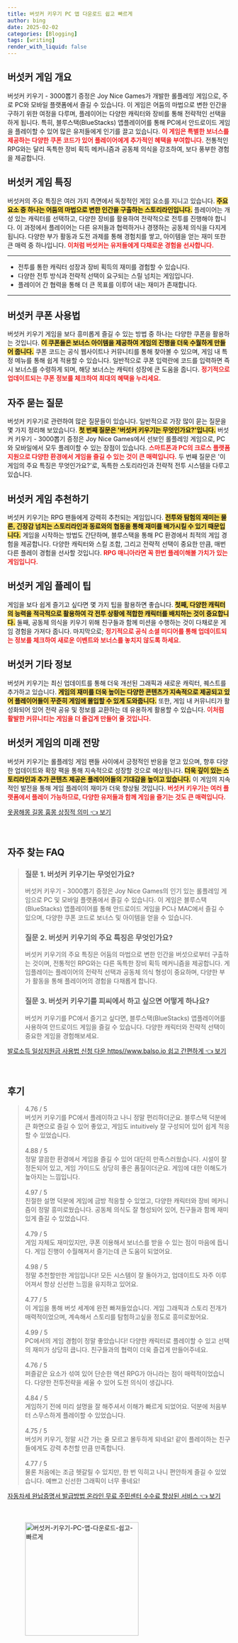 ```yaml
---
title: 버섯커 키우기 PC 앱 다운로드 쉽고 빠르게
author: bing
date: 2025-02-02
categories: [Blogging]
tags: [writing]
render_with_liquid: false
---
```



<h2 id='버섯커_게임_개요'>버섯커 게임 개요</h2>

<p>버섯커 키우기 - 3000뽑기 증정은 Joy Nice Games가 개발한 롤플레잉 게임으로, 주로 PC와 모바일 플랫폼에서 즐길 수 있습니다. 이 게임은 어둠의 마법으로 변한 인간을 구하기 위한 여정을 다루며, 플레이어는 다양한 캐릭터와 장비를 통해 전략적인 선택을 하게 됩니다. 특히, 블루스택(BlueStacks) 앱플레이어를 통해 PC에서 안드로이드 게임을 플레이할 수 있어 많은 유저들에게 인기를 끌고 있습니다. <b><span style="color: #ee2323;">이 게임은 특별한 보너스를 제공하는 다양한 쿠폰 코드가 있어 플레이어에게 추가적인 혜택을 부여합니다.</span></b> 전통적인 RPG와는 달리 독특한 장비 획득 메커니즘과 공동체 의식을 강조하여, 보다 풍부한 경험을 제공합니다.</p>

<h2 id='버섯커_게임_특징'>버섯커 게임 특징</h2>

<p>버섯커의 주요 특징은 여러 가지 측면에서 독창적인 게임 요소를 지니고 있습니다. <b><span style="background-color: #ffe066;">주요 요소 중 하나는 어둠의 마법으로 변한 인간을 구출하는 스토리라인입니다.</span></b> 플레이어는 개성 있는 캐릭터를 선택하고, 다양한 장비를 활용하여 전략적으로 전투를 진행해야 합니다. 이 과정에서 플레이어는 다른 유저들과 협력하거나 경쟁하는 공동체 의식을 다지게 됩니다. 다양한 부가 활동과 도전 과제를 통해 경험치를 쌓고, 아이템을 얻는 재미 또한 큰 매력 중 하나입니다. <b><span style="color: #ee2323;">이처럼 버섯커는 유저들에게 다채로운 경험을 선사합니다.</span></b></p>

<hr />

<ul>
    <li>전투를 통한 캐릭터 성장과 장비 획득의 재미를 경험할 수 있습니다.</li>
    <li>다양한 전투 방식과 전략적 선택이 요구되는 스릴 넘치는 게임입니다.</li>
    <li>플레이어 간 협력을 통해 더 큰 목표를 이루어 내는 재미가 존재합니다.</li>
</ul>

<hr />

<h2 id='버섯커_쿠폰_사용법'>버섯커 쿠폰 사용법</h2>

<p>버섯커 키우기 게임을 보다 흥미롭게 즐길 수 있는 방법 중 하나는 다양한 쿠폰을 활용하는 것입니다. <b><span style="background-color: #ffe066;">이 쿠폰들은 보너스 아이템을 제공하여 게임의 진행을 더욱 수월하게 만들어 줍니다.</span></b> 쿠폰 코드는 공식 웹사이트나 커뮤니티를 통해 찾아볼 수 있으며, 게임 내 특정 메뉴를 통해 쉽게 적용할 수 있습니다. 일반적으로 쿠폰 입력란에 코드를 입력하면 즉시 보너스를 수령하게 되며, 해당 보너스는 캐릭터 성장에 큰 도움을 줍니다. <b><span style="color: #ee2323;">정기적으로 업데이트되는 쿠폰 정보를 체크하여 최대의 혜택을 누리세요.</span></b></p>

<h2 id='자주_묻는_질문'>자주 묻는 질문</h2>

<p>버섯커 키우기로 관련하여 많은 질문들이 있습니다. 일반적으로 가장 많이 묻는 질문을 몇 가지 정리해 보았습니다. <b><span style="background-color: #ffe066;">첫 번째 질문은 '버섯커 키우기는 무엇인가요?'입니다.</span></b> 버섯커 키우기 - 3000뽑기 증정은 Joy Nice Games에서 선보인 롤플레잉 게임으로, PC와 모바일에서 모두 플레이할 수 있는 장점이 있습니다. <b><span style="color: #ee2323;">스마트폰과 PC의 크로스 플랫폼 지원으로 다양한 환경에서 게임을 즐길 수 있는 것이 큰 매력입니다.</span></b> 두 번째 질문은 '이 게임의 주요 특징은 무엇인가요?'로, 독특한 스토리라인과 전략적 전투 시스템을 다루고 있습니다.</p>

<h2 id='버섯커_게임_추천_하기'>버섯커 게임 추천하기</h2>

<p>버섯커 키우기는 RPG 팬들에게 강력히 추천되는 게임입니다. <b><span style="background-color: #ffe066;">전투와 탐험의 재미는 물론, 긴장감 넘치는 스토리라인과 동료와의 협동을 통해 재미를 배가시킬 수 있기 때문입니다.</span></b> 게임을 시작하는 방법도 간단하며, 블루스택을 통해 PC 환경에서 최적의 게임 경험을 제공합니다. 다양한 캐릭터와 스킬 조합, 그리고 전략적 선택이 중요한 만큼, 매번 다른 플레이 경험을 선사할 것입니다. <b><span style="color: #ee2323;">RPG 매니아라면 꼭 한번 플레이해볼 가치가 있는 게임입니다.</span></b></p>

<h2 id='버섯커_게임_플레이_팁'>버섯커 게임 플레이 팁</h2>

<p>게임을 보다 쉽게 즐기고 싶다면 몇 가지 팁을 활용하면 좋습니다. <b><span style="background-color: #ffe066;">첫째, 다양한 캐릭터의 능력을 적극적으로 활용하여 각 전투 상황에 적합한 캐릭터를 배치하는 것이 중요합니다.</span></b> 둘째, 공동체 의식을 키우기 위해 친구들과 함께 미션을 수행하는 것이 다채로운 게임 경험을 가져다 줍니다. 마지막으로; <b><span style="color: #ee2323;">정기적으로 공식 소셜 미디어를 통해 업데이트되는 정보를 체크하여 새로운 이벤트와 보너스를 놓치지 않도록 하세요.</span></b></p>

<h2 id='버섯커_기타_정보'>버섯커 기타 정보</h2>

<p>버섯커 키우기는 최신 업데이트를 통해 더욱 개선된 그래픽과 새로운 캐릭터, 퀘스트를 추가하고 있습니다. <b><span style="background-color: #ffe066;">게임의 재미를 더욱 높이는 다양한 콘텐츠가 지속적으로 제공되고 있어 플레이어들이 꾸준히 게임에 몰입할 수 있게 도와줍니다.</span></b> 또한, 게임 내 커뮤니티가 활성화되어 있어 전략 공유 및 정보를 교환하는 데 유용하게 활용할 수 있습니다. <b><span style="color: #ee2323;">이처럼 활발한 커뮤니티는 게임을 더 즐겁게 만들어 줄 것입니다.</span></b></p>

<h2 id='버섯커_미래_전망'>버섯커 게임의 미래 전망</h2>

<p>버섯커 키우기는 롤플레잉 게임 팬들 사이에서 긍정적인 반응을 얻고 있으며, 향후 다양한 업데이트와 확장 팩을 통해 지속적으로 성장할 것으로 예상됩니다. <b><span style="background-color: #ffe066;">더욱 깊이 있는 스토리라인과 추가 콘텐츠 제공은 플레이어들의 기대감을 높이고 있습니다.</span></b> 이 게임의 지속적인 발전을 통해 게임 플레이의 재미가 더욱 향상될 것입니다. <b><span style="color: #ee2323;">버섯커 키우기는 여러 플랫폼에서 플레이 가능하므로, 다양한 유저들과 함께 게임을 즐기는 것도 큰 매력입니다.</span></b></p>


<p><a class="click-button" title="옷꿈해몽 길몽 흉몽 상징적 의미" href="https://aptwhite.github.io/posts/%EC%98%B7%EA%BF%88%ED%95%B4%EB%AA%BD-%EA%B8%B8%EB%AA%BD-%ED%9D%89%EB%AA%BD-%EC%83%81%EC%A7%95%EC%A0%81-%EC%9D%98%EB%AF%B8/" rel="dofollow">옷꿈해몽 길몽 흉몽 상징적 의미 👈 보기</a></p><br>
<h2 id='자주_찾는_FAQ'>자주 찾는 FAQ</h2>
<div itemscope="" itemtype="https://schema.org/FAQPage"> 
<blockquote> 
<div itemscope="" itemprop="mainEntity" itemtype="https://schema.org/Question"> 
<h3 itemprop="name">질문 1. 버섯커 키우기는 무엇인가요?</h3> 
<div itemscope="" itemprop="acceptedAnswer" itemtype="https://schema.org/Answer"> 
<span itemprop="text"> 
<p>버섯커 키우기 - 3000뽑기 증정은 Joy Nice Games의 인기 있는 롤플레잉 게임으로 PC 및 모바일 플랫폼에서 즐길 수 있습니다. 이 게임은 블루스택(BlueStacks) 앱플레이어를 통해 안드로이드 게임을 PC나 MAC에서 즐길 수 있으며, 다양한 쿠폰 코드로 보너스 및 아이템을 얻을 수 있습니다.</p> 
</span> 
</div> 
</div> 

<div itemscope="" itemprop="mainEntity" itemtype="https://schema.org/Question"> 
<h3 itemprop="name">질문 2. 버섯커 키우기의 주요 특징은 무엇인가요?</h3> 
<div itemscope="" itemprop="acceptedAnswer" itemtype="https://schema.org/Answer"> 
<span itemprop="text"> 
<p>버섯커 키우기의 주요 특징은 어둠의 마법으로 변한 인간을 버섯으로부터 구출하는 것이며, 전통적인 RPG와는 다른 독특한 장비 획득 메커니즘을 제공합니다. 게임플레이는 플레이어의 전략적 선택과 공동체 의식 형성이 중요하며, 다양한 부가 활동을 통해 플레이어의 경험을 다채롭게 합니다.</p> 
</span> 
</div> 
</div> 

<div itemscope="" itemprop="mainEntity" itemtype="https://schema.org/Question"> 
<h3 itemprop="name">질문 3. 버섯커 키우기를 피씨에서 하고 싶으면 어떻게 하나요?</h3> 
<div itemscope="" itemprop="acceptedAnswer" itemtype="https://schema.org/Answer"> 
<span itemprop="text"> 
<p>버섯커 키우기를 PC에서 즐기고 싶다면, 블루스택(BlueStacks) 앱플레이어를 사용하여 안드로이드 게임을 즐길 수 있습니다. 다양한 캐릭터와 전략적 선택이 중요한 게임을 경험해보세요.</p> 
</span> 
</div> 
</div> 
</blockquote> 
</div>
<p><a class="click-button" title="발로소득 일상지원금 사용법 신청 다운 https//www.balso.io 쉽고 간편하게" href="https://aptwhite.github.io/posts/%EB%B0%9C%EB%A1%9C%EC%86%8C%EB%93%9D-%EC%9D%BC%EC%83%81%EC%A7%80%EC%9B%90%EA%B8%88-%EC%82%AC%EC%9A%A9%EB%B2%95-%EC%8B%A0%EC%B2%AD-%EB%8B%A4%EC%9A%B4-httpswww.balso.io-%EC%89%BD%EA%B3%A0-%EA%B0%84%ED%8E%B8%ED%95%98%EA%B2%8C/" rel="dofollow">발로소득 일상지원금 사용법 신청 다운 https//www.balso.io 쉽고 간편하게 👈 보기</a></p><br>
<h2 id='후기'>후기</h2>
<div itemscope itemtype="https://schema.org/Product">
  <blockquote>
  <div itemprop="review" itemscope itemtype="https://schema.org/Review">
      <div itemprop="reviewRating" itemscope itemtype="https://schema.org/Rating"> <span itemprop="ratingValue">4.76</span> / <span itemprop="bestRating">5</span> </div>
      <span itemprop="reviewBody">버섯커 키우기를 PC에서 플레이하고 나니 정말 편리하더군요. 블루스택 덕분에 큰 화면으로 즐길 수 있어 좋았고, 게임도 intuitively 잘 구성되어 있어 쉽게 적응할 수 있었습니다. </span>
  </div>
  <br>
  <div itemprop="review" itemscope itemtype="https://schema.org/Review">
      <div itemprop="reviewRating" itemscope itemtype="https://schema.org/Rating"> <span itemprop="ratingValue">4.88</span> / <span itemprop="bestRating">5</span> </div>
      <span itemprop="reviewBody">정말 깔끔한 환경에서 게임을 즐길 수 있어 대단히 만족스러웠습니다. 시설이 잘 정돈되어 있고, 게임 가이드도 상당히 좋은 품질이더군요. 게임에 대한 이해도가 높아지는 느낌입니다.</span>
  </div>
  <br>
  <div itemprop="review" itemscope itemtype="https://schema.org/Review">
      <div itemprop="reviewRating" itemscope itemtype="https://schema.org/Rating"> <span itemprop="ratingValue">4.97</span> / <span itemprop="bestRating">5</span> </div>
      <span itemprop="reviewBody">친절한 설명 덕분에 게임에 금방 적응할 수 있었고, 다양한 캐릭터와 장비 메커니즘이 정말 흥미로웠습니다. 공동체 의식도 잘 형성되어 있어, 친구들과 함께 재미있게 즐길 수 있었습니다.</span>
  </div>
  <br>
  <div itemprop="review" itemscope itemtype="https://schema.org/Review">
      <div itemprop="reviewRating" itemscope itemtype="https://schema.org/Rating"> <span itemprop="ratingValue">4.79</span> / <span itemprop="bestRating">5</span> </div>
      <span itemprop="reviewBody">게임 자체도 재미있지만, 쿠폰 이용해서 보너스를 받을 수 있는 점이 마음에 듭니다. 게임 진행이 수월해져서 즐기는데 큰 도움이 되었어요. </span>
  </div>
  <br>
  <div itemprop="review" itemscope itemtype="https://schema.org/Review">
      <div itemprop="reviewRating" itemscope itemtype="https://schema.org/Rating"> <span itemprop="ratingValue">4.98</span> / <span itemprop="bestRating">5</span> </div>
      <span itemprop="reviewBody">정말 추천할만한 게임입니다! 모든 시스템이 잘 돌아가고, 업데이트도 자주 이루어져서 항상 신선한 느낌을 유지하고 있어요.</span>
  </div>
  <br>
  <div itemprop="review" itemscope itemtype="https://schema.org/Review">
      <div itemprop="reviewRating" itemscope itemtype="https://schema.org/Rating"> <span itemprop="ratingValue">4.77</span> / <span itemprop="bestRating">5</span> </div>
      <span itemprop="reviewBody">이 게임을 통해 버섯 세계에 완전 빠져들었습니다. 게임 그래픽과 스토리 전개가 매력적이었으며, 계속해서 스토리를 탐험하고싶을 정도로 흥미로웠어요.</span>
  </div>
  <br>
  <div itemprop="review" itemscope itemtype="https://schema.org/Review">
      <div itemprop="reviewRating" itemscope itemtype="https://schema.org/Rating"> <span itemprop="ratingValue">4.99</span> / <span itemprop="bestRating">5</span> </div>
      <span itemprop="reviewBody">PC에서의 게임 경험이 정말 좋았습니다! 다양한 캐릭터로 플레이할 수 있고 선택의 재미가 상당히 큽니다. 친구들과의 협력이 더욱 즐겁게 만들어주네요.</span>
  </div>
  <br>
  <div itemprop="review" itemscope itemtype="https://schema.org/Review">
      <div itemprop="reviewRating" itemscope itemtype="https://schema.org/Rating"> <span itemprop="ratingValue">4.76</span> / <span itemprop="bestRating">5</span> </div>
      <span itemprop="reviewBody">퍼즐같은 요소가 섞여 있어 단순한 액션 RPG가 아니라는 점이 매력적이었습니다. 다양한 전투전략을 세울 수 있어 도전 의식이 생깁니다.</span>
  </div>
  <br>
  <div itemprop="review" itemscope itemtype="https://schema.org/Review">
      <div itemprop="reviewRating" itemscope itemtype="https://schema.org/Rating"> <span itemprop="ratingValue">4.84</span> / <span itemprop="bestRating">5</span> </div>
      <span itemprop="reviewBody">게임하기 전에 미리 설명을 잘 해주셔서 이해가 빠르게 되었어요. 덕분에 처음부터 스무스하게 플레이할 수 있었습니다. </span>
  </div>
  <br>
  <div itemprop="review" itemscope itemtype="https://schema.org/Review">
      <div itemprop="reviewRating" itemscope itemtype="https://schema.org/Rating"> <span itemprop="ratingValue">4.75</span> / <span itemprop="bestRating">5</span> </div>
      <span itemprop="reviewBody">버섯커 키우기, 정말 시간 가는 줄 모르고 몰두하게 되네요! 같이 플레이하는 친구들에게도 강력 추천할 만큼 만족합니다.</span>
  </div>
  <br>
  <div itemprop="review" itemscope itemtype="https://schema.org/Review">
      <div itemprop="reviewRating" itemscope itemtype="https://schema.org/Rating"> <span itemprop="ratingValue">4.77</span> / <span itemprop="bestRating">5</span> </div>
      <span itemprop="reviewBody">물론 처음에는 조금 헷갈릴 수 있지만, 한 번 익히고 나니 편안하게 즐길 수 있었습니다. 예쁘고 신선한 그래픽이 너무 좋네요!</span>
  </div>
  </blockquote>
</div>
<p><a class="click-button" title="자동차세 완납증명서 발급방법 온라인 무료 주민센터 수수료 향상된 서비스" href="https://aptwhite.github.io/posts/%EC%9E%90%EB%8F%99%EC%B0%A8%EC%84%B8-%EC%99%84%EB%82%A9%EC%A6%9D%EB%AA%85%EC%84%9C-%EB%B0%9C%EA%B8%89%EB%B0%A9%EB%B2%95-%EC%98%A8%EB%9D%BC%EC%9D%B8-%EB%AC%B4%EB%A3%8C-%EC%A3%BC%EB%AF%BC%EC%84%BC%ED%84%B0-%EC%88%98%EC%88%98%EB%A3%8C-%ED%96%A5%EC%83%81%EB%90%9C-%EC%84%9C%EB%B9%84%EC%8A%A4/" rel="dofollow">자동차세 완납증명서 발급방법 온라인 무료 주민센터 수수료 향상된 서비스 👈 보기</a></p><br>
<figure class="image"><img src="https://aptwhite.github.io/assets/img/thumbnail/버섯커-키우기-PC-앱-다운로드-쉽고-빠르게.webp" alt="버섯커-키우기-PC-앱-다운로드-쉽고-빠르게" width="256" height="256"></figure>